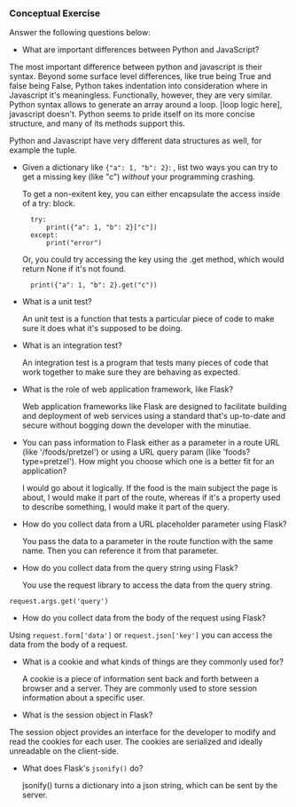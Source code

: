 ### Conceptual Exercise

Answer the following questions below:

- What are important differences between Python and JavaScript?

 The most important difference between python and javascript is their syntax. Beyond some surface level
 differences, like true being True and false being False, Python takes
 indentation into consideration where in Javascript it's meaningless. Functionally, however, 
 they are very similar.  
 Python syntax allows to generate an array around a loop. [loop logic here], javascript doesn't.
 Python seems to pride itself on its more concise structure, and many of its methods support this. 

 Python and Javascript have very different data structures as well, for example the tuple.

- Given a dictionary like ``{"a": 1, "b": 2}``: , list two ways you
  can try to get a missing key (like "c") *without* your programming
  crashing.

  To get a non-exitent key, you can either encapsulate the access inside of a try:
  block.

  ```
    try:
        print({"a": 1, "b": 2}["c"])
    except:
        print("error")
  ```  
  Or, you could try accessing the key using the .get method, which would return None if it's not found.

  ```
    print({"a": 1, "b": 2}.get("c"))
  ```

- What is a unit test?  

  An unit test is a function that tests a particular piece of code to make sure it does what it's supposed to be doing.

- What is an integration test?  

  An integration test is a program that tests many pieces of code that work together to make sure they are behaving as expected.

- What is the role of web application framework, like Flask?

  Web application frameworks like Flask are designed to facilitate building and deployment of web services using a standard that's up-to-date and secure without bogging down the developer with the minutiae. 

- You can pass information to Flask either as a parameter in a route URL
  (like '/foods/pretzel') or using a URL query param (like
  'foods?type=pretzel'). How might you choose which one is a better fit
  for an application?

  I would go about it logically. If the food is the main subject the page is about, I would make it part of the route, whereas if it's a property used to describe something, I would make it part of the query.

- How do you collect data from a URL placeholder parameter using Flask?

  You pass the data to a parameter in the route function with the same name. Then you can reference it from that parameter.

- How do you collect data from the query string using Flask?
  
  You use the request library to access the data from the query string.
 ```
 request.args.get('query')
 ```

- How do you collect data from the body of the request using Flask?

 Using `request.form['data']` or `request.json['key']` you can access the data from the body of a request.

- What is a cookie and what kinds of things are they commonly used for?

  A cookie is a piece of information sent back and forth between a browser and a server. They are commonly used to store session information about a specific user. 

- What is the session object in Flask?

 The session object provides an interface for the developer to modify and read the cookies for each user. The cookies are serialized and ideally unreadable on the client-side.

- What does Flask's `jsonify()` do?
  
  jsonify() turns a dictionary into a json string, which can be sent by the server.
